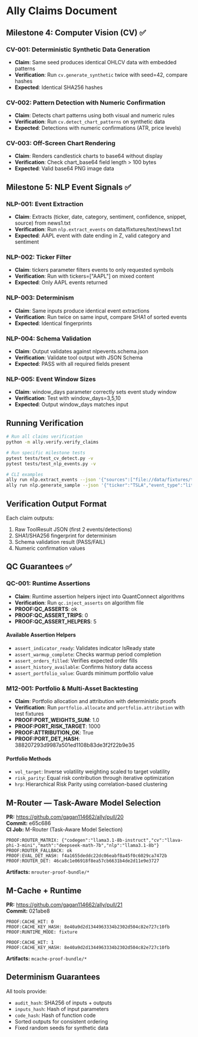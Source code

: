 # Ally Claims Document

## Milestone 4: Computer Vision (CV) ✅

### CV-001: Deterministic Synthetic Data Generation
- **Claim**: Same seed produces identical OHLCV data with embedded patterns
- **Verification**: Run `cv.generate_synthetic` twice with seed=42, compare hashes
- **Expected**: Identical SHA256 hashes

### CV-002: Pattern Detection with Numeric Confirmation
- **Claim**: Detects chart patterns using both visual and numeric rules
- **Verification**: Run `cv.detect_chart_patterns` on synthetic data
- **Expected**: Detections with numeric confirmations (ATR, price levels)

### CV-003: Off-Screen Chart Rendering
- **Claim**: Renders candlestick charts to base64 without display
- **Verification**: Check chart_base64 field length > 100 bytes
- **Expected**: Valid base64 PNG image data

## Milestone 5: NLP Event Signals ✅

### NLP-001: Event Extraction
- **Claim**: Extracts (ticker, date, category, sentiment, confidence, snippet, source) from news1.txt
- **Verification**: Run `nlp.extract_events` on data/fixtures/text/news1.txt
- **Expected**: AAPL event with date ending in Z, valid category and sentiment

### NLP-002: Ticker Filter
- **Claim**: tickers parameter filters events to only requested symbols
- **Verification**: Run with tickers=["AAPL"] on mixed content
- **Expected**: Only AAPL events returned

### NLP-003: Determinism
- **Claim**: Same inputs produce identical event extractions
- **Verification**: Run twice on same input, compare SHA1 of sorted events
- **Expected**: Identical fingerprints

### NLP-004: Schema Validation
- **Claim**: Output validates against nlpevents.schema.json
- **Verification**: Validate tool output with JSON Schema
- **Expected**: PASS with all required fields present

### NLP-005: Event Window Sizes
- **Claim**: window_days parameter correctly sets event study window
- **Verification**: Test with window_days=3,5,10
- **Expected**: Output window_days matches input

## Running Verification

```bash
# Run all claims verification
python -m ally.verify.verify_claims

# Run specific milestone tests
pytest tests/test_cv_detect.py -v
pytest tests/test_nlp_events.py -v

# CLI examples
ally run nlp.extract_events --json '{"sources":["file://data/fixtures/text/news1.txt"],"tickers":["AAPL"],"window_days":5}'
ally run nlp.generate_sample --json '{"ticker":"TSLA","event_type":"litigation"}'
```

## Verification Output Format

Each claim outputs:
1. Raw ToolResult JSON (first 2 events/detections)
2. SHA1/SHA256 fingerprint for determinism
3. Schema validation result (PASS/FAIL)
4. Numeric confirmation values

## QC Guarantees ✅

### QC-001: Runtime Assertions
- **Claim**: Runtime assertion helpers inject into QuantConnect algorithms
- **Verification**: Run `qc.inject_asserts` on algorithm file
- **PROOF:QC_ASSERTS**: ok
- **PROOF:QC_ASSERT_TRIPS**: 0
- **PROOF:QC_ASSERT_HELPERS**: 5

#### Available Assertion Helpers
- `assert_indicator_ready`: Validates indicator IsReady state
- `assert_warmup_complete`: Checks warmup period completion
- `assert_orders_filled`: Verifies expected order fills
- `assert_history_available`: Confirms history data access
- `assert_portfolio_value`: Guards minimum portfolio value

### M12-001: Portfolio & Multi-Asset Backtesting
- **Claim**: Portfolio allocation and attribution with deterministic proofs
- **Verification**: Run `portfolio.allocate` and `portfolio.attribution` with test fixtures
- **PROOF:PORT_WEIGHTS_SUM**: 1.0
- **PROOF:PORT_RISK_TARGET**: 1000
- **PROOF:ATTRIBUTION_OK**: True
- **PROOF:PORT_DET_HASH**: 388207293d9987a501ed1108b83de3f2f22b9e35

#### Portfolio Methods
- `vol_target`: Inverse volatility weighting scaled to target volatility
- `risk_parity`: Equal risk contribution through iterative optimization
- `hrp`: Hierarchical Risk Parity using correlation-based clustering

## M-Router — Task-Aware Model Selection

**PR:** https://github.com/gagan114662/ally/pull/20  
**Commit:** e65c686  
**CI Job:** M-Router (Task-Aware Model Selection)

```
PROOF:ROUTER_MATRIX: {"codegen":"llama3.1-8b-instruct","cv":"llava-phi-3-mini","math":"deepseek-math-7b","nlp":"llama3.1-8b"}
PROOF:ROUTER_FALLBACK: ok
PROOF:EVAL_DET_HASH: f4a1655deddc22dc06eabf8a45f0c6029ca7472b
PROOF:ROUTER_DET: 46ca8c1e06918f8ea57cb6631b4de2d11e9e3727
```

**Artifacts:** `mrouter-proof-bundle/*`

## M-Cache + Runtime

**PR:** https://github.com/gagan114662/ally/pull/21  
**Commit:** 021abe8

```
PROOF:CACHE_HIT: 0
PROOF:CACHE_KEY_HASH: 8e40a9d2d1344963334b2302d504c82e727c10fb
PROOF:RUNTIME_MODE: fixture

PROOF:CACHE_HIT: 1
PROOF:CACHE_KEY_HASH: 8e40a9d2d1344963334b2302d504c82e727c10fb
```

**Artifacts:** `mcache-proof-bundle/*`
## Determinism Guarantees

All tools provide:
- `audit_hash`: SHA256 of inputs + outputs
- `inputs_hash`: Hash of input parameters
- `code_hash`: Hash of function code
- Sorted outputs for consistent ordering
- Fixed random seeds for synthetic data